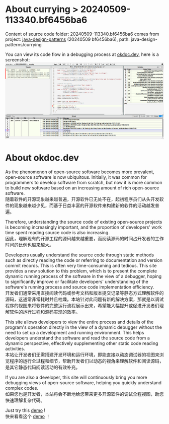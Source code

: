 # About currying > 20240509-113340.bf6456ba6
Content of source code folder: 20240509-113340.bf6456ba6 comes from project: [java-design-patterns](https://github.com/iluwatar/java-design-patterns) (20240509 bf6456ba6), path: java-design-patterns/currying

You can view its code flow in a debugging process at [okdoc.dev](https://okdoc.dev/p/JDP@20240509:currying/index.html), here is a screenshot:
![okdoc.dev:JDP@20240509:currying](screenshot.okdoc.dev.jpg)

# About okdoc.dev
As the phenomenon of open-source software becomes more prevalent, open-source software is now ubiquitous. Initially, it was common for programmers to develop software from scratch, but now it is more common to build new software based on an increasing amount of rich open-source software.<br>
随着软件的开源现象越来越普遍，开源软件已无处不在，起初程序员们从头开发软件的现象越来越少见，而基于日益丰富的开源软件来构建新的软件的活动越发普遍。

Therefore, understanding the source code of existing open-source projects is becoming increasingly important, and the proportion of developers' work time spent reading source code is also increasing.<br>
因此，理解现有的开源工程的源码越来越重要，而阅读源码的时间占开发者的工作时间的比例也越来越大。

Developers usually understand the source code through static methods such as directly reading the code or referring to documentation and version commit records. This is often very time-consuming and tedious. This site provides a new solution to this problem, which is to present the complete dynamic running process of the software in the view of a debugger, hoping to significantly improve or facilitate developers' understanding of the software's running process and source code implementation efficiency.<br>
开发者们通常采用直接阅读代码或参考文档和版本提交记录等静态方式理解软件的源码，这通常非常耗时并且枯燥。本站针对此问题有新的解决方案，那就是以调试程序的视图来将软件的完整运行流程展示出来，希望能大幅提升或促进开发者们理解软件的运行过程和源码实现的效率。

This site allows developers to view the entire process and details of the program's operation directly in the view of a dynamic debugger without the need to set up a development and running environment. This helps developers understand the software and read the source code from a dynamic perspective, effectively supplementing other static code reading activities.<br>
本站让开发者们无需搭建开发环境和运行环境，即能直接以动态调试器的视图来浏览程序的运行全过程和细节，帮助开发者们以动态的视角来理解软件和阅读源码，是其它静态代码阅读活动的有效补充。

If you are also a developer, this site will continuously bring you more debugging views of open-source software, helping you quickly understand complex codes.<br>
如果您也是开发者，本站将会不断地给您带来更多开源软件的调试全程视图，助您快速理解复杂代码。

Just try this [demo](https://okdoc.dev/p/javaTestDemo@20240523:main/index.html) !<br>
快来看看这个 [demo](https://okdoc.dev/p/javaTestDemo@20240523:main/index.html) ！
